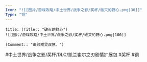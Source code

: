 ```yaml
---
Icon: "![[图片/游戏攻略/中土世界/战争之影/奖杯/破灭的野心.png|30]]"
Type: "铜"
---
```

```ad-common-bronze-trophy
title: (Title:: "破灭的野心")
![[图片/游戏攻略/中土世界/战争之影/奖杯/破灭的野心.png|100]]

(Comment:: "击败戒灵双煞。")
```

#中土世界/战争之影/奖杯/DLC/凯兰崔尔之刃剧情扩展包 #奖杯 #铜
